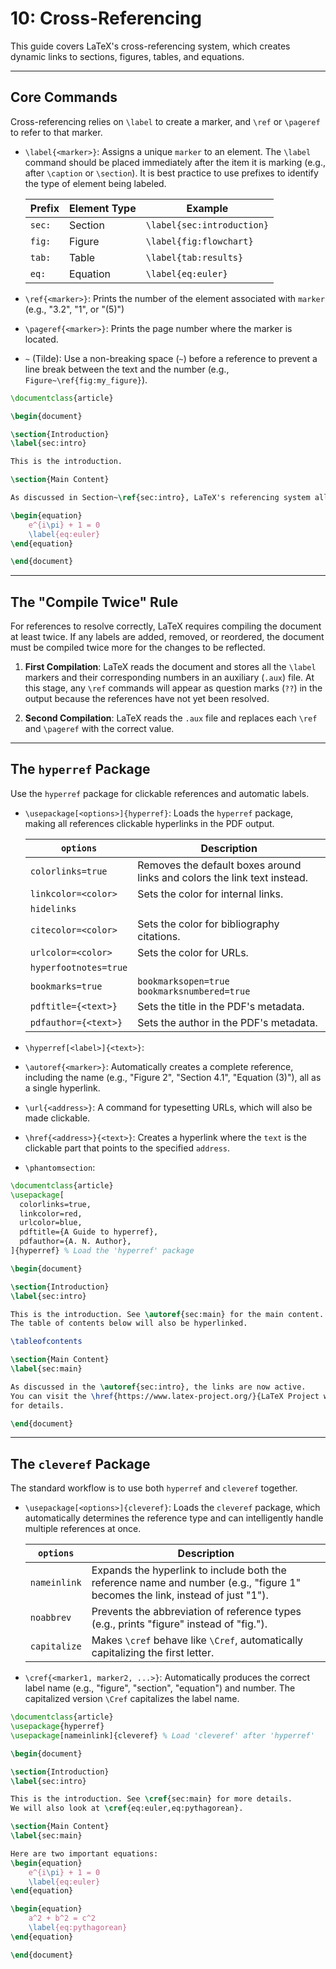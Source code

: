 # 10: Cross-Referencing

This guide covers LaTeX's cross-referencing system, which creates dynamic links to sections, figures, tables, and equations.

---

## Core Commands

Cross-referencing relies on `\label` to create a marker, and `\ref` or `\pageref` to refer to that marker.

- `\label{<marker>}`: Assigns a unique `marker` to an element. The `\label` command should be placed immediately after the item it is marking (e.g., after `\caption` or `\section`). It is best practice to use prefixes to identify the type of element being labeled.

  | Prefix | Element Type | Example                    |
  | ------ | ------------ | -------------------------- |
  | `sec:` | Section      | `\label{sec:introduction}` |
  | `fig:` | Figure       | `\label{fig:flowchart}`    |
  | `tab:` | Table        | `\label{tab:results}`      |
  | `eq:`  | Equation     | `\label{eq:euler}`         |

- `\ref{<marker>}`: Prints the number of the element associated with `marker` (e.g., "3.2", "1", or "(5)")

- `\pageref{<marker>}`: Prints the page number where the marker is located.

- `~` (Tilde): Use a non-breaking space (`~`) before a reference to prevent a line break between the text and the number (e.g., `Figure~\ref{fig:my_figure}`).

```latex
\documentclass{article}

\begin{document}

\section{Introduction}
\label{sec:intro}

This is the introduction.

\section{Main Content}

As discussed in Section~\ref{sec:intro}, LaTeX's referencing system allows referencing to equations like Equation~\ref{eq:euler}.

\begin{equation}
    e^{i\pi} + 1 = 0
    \label{eq:euler}
\end{equation}

\end{document}
```

---

## The "Compile Twice" Rule

For references to resolve correctly, LaTeX requires compiling the document at least twice. If any labels are added, removed, or reordered, the document must be compiled twice more for the changes to be reflected.

1. **First Compilation**: LaTeX reads the document and stores all the `\label` markers and their corresponding numbers in an auxiliary (`.aux`) file. At this stage, any `\ref` commands will appear as question marks (`??`) in the output because the references have not yet been resolved.

2. **Second Compilation**: LaTeX reads the `.aux` file and replaces each `\ref` and `\pageref` with the correct value.

---

## The `hyperref` Package

Use the `hyperref` package for clickable references and automatic labels.

- `\usepackage[<options>]{hyperref}`: Loads the `hyperref` package, making all references clickable hyperlinks in the PDF output.
  
  | `options`             | Description                                                              |
  | --------------------- | ------------------------------------------------------------------------ |
  | `colorlinks=true`     | Removes the default boxes around links and colors the link text instead. |
  | `linkcolor=<color>`   | Sets the color for internal links.                                       |
  | `hidelinks`           |                                                                          |
  | `citecolor=<color>`   | Sets the color for bibliography citations.                               |
  | `urlcolor=<color>`    | Sets the color for URLs.                                                 |
  | `hyperfootnotes=true` |                                                                          |
  | `bookmarks=true`      | `bookmarksopen=true` `bookmarksnumbered=true`                            |
  | `pdftitle={<text>}`   | Sets the title in the PDF's metadata.                                    |
  | `pdfauthor={<text>}`  | Sets the author in the PDF's metadata.                                   |
  
- `\hyperref[<label>]{<text>}`:

- `\autoref{<marker>}`: Automatically creates a complete reference, including the name (e.g., "Figure 2", "Section 4.1", "Equation (3)"), all as a single hyperlink.

- `\url{<address>}`: A command for typesetting URLs, which will also be made clickable.

- `\href{<address>}{<text>}`: Creates a hyperlink where the `text` is the clickable part that points to the specified `address`.

- `\phantomsection`:

```latex
\documentclass{article}
\usepackage[
  colorlinks=true,
  linkcolor=red,
  urlcolor=blue,
  pdftitle={A Guide to hyperref},
  pdfauthor={A. N. Author},
]{hyperref} % Load the 'hyperref' package

\begin{document}

\section{Introduction}
\label{sec:intro}

This is the introduction. See \autoref{sec:main} for the main content.
The table of contents below will also be hyperlinked.

\tableofcontents

\section{Main Content}
\label{sec:main}

As discussed in the \autoref{sec:intro}, the links are now active.
You can visit the \href{https://www.latex-project.org/}{LaTeX Project website} 
for details.

\end{document}
```

---

## The `cleveref` Package

The standard workflow is to use both `hyperref` and `cleveref` together.

- `\usepackage[<options>]{cleveref}`: Loads the `cleveref` package, which automatically determines the reference type and can intelligently handle multiple references at once. 

  | `options`    | Description                                                                                                                   |
  | ------------ | ----------------------------------------------------------------------------------------------------------------------------- |
  | `nameinlink` | Expands the hyperlink to include both the reference name and number (e.g., "figure 1" becomes the link, instead of just "1"). |
  | `noabbrev`   | Prevents the abbreviation of reference types (e.g., prints "figure" instead of "fig.").                                       |
  | `capitalize` | Makes `\cref` behave like `\Cref`, automatically capitalizing the first letter.                                               |

- `\cref{<marker1, marker2, ...>}`: Automatically produces the correct label name (e.g., "figure", "section", "equation") and number. The capitalized version `\Cref` capitalizes the label name.

```latex
\documentclass{article}
\usepackage{hyperref}
\usepackage[nameinlink]{cleveref} % Load 'cleveref' after 'hyperref'

\begin{document}

\section{Introduction}
\label{sec:intro}

This is the introduction. See \cref{sec:main} for more details.
We will also look at \cref{eq:euler,eq:pythagorean}.

\section{Main Content}
\label{sec:main}

Here are two important equations:
\begin{equation}
    e^{i\pi} + 1 = 0
    \label{eq:euler}
\end{equation}

\begin{equation}
    a^2 + b^2 = c^2
    \label{eq:pythagorean}
\end{equation}

\end{document}
```

